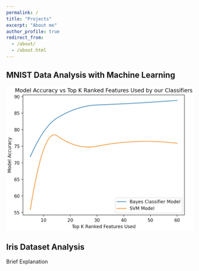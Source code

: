 ```yaml
---
permalink: /
title: "Projects"
excerpt: "About me"
author_profile: true
redirect_from: 
  - /about/
  - /about.html
---
```


## MNIST Data Analysis with Machine Learning 

<p>
  <a href="https://github.com/WK-EE/MNIST-DataAnalysis-ML" title="WK-EE MNIST Dataset Analysis">
    <img src="/images/Model_Accuracy_vs_Top_K_Ranked_Features.png" alt="Graph Snapshot" />
  </a>
</p>




## Iris Dataset Analysis

Brief Explanation


